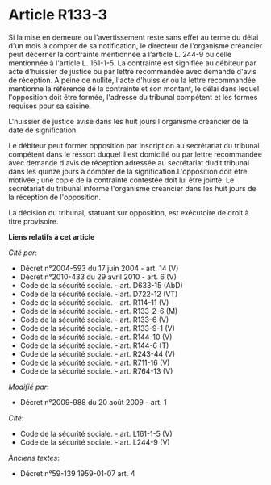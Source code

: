 # Article R133-3

Si la mise en demeure ou l'avertissement reste sans effet au terme du délai d'un mois à compter de sa notification, le
directeur de l'organisme créancier peut décerner la contrainte mentionnée à l'article L. 244-9 ou celle mentionnée à
l'article L. 161-1-5. La contrainte est signifiée au débiteur par acte d'huissier de justice ou par lettre recommandée avec
demande d'avis de réception. A peine de nullité, l'acte d'huissier ou la lettre recommandée mentionne la référence de la
contrainte et son montant, le délai dans lequel l'opposition doit être formée, l'adresse du tribunal compétent et les formes
requises pour sa saisine.

L'huissier de justice avise dans les huit jours l'organisme créancier de la date de signification. 

Le débiteur peut former opposition par inscription au secrétariat du tribunal compétent dans le ressort duquel il est
domicilié ou par lettre recommandée avec demande d'avis de réception adressée au secrétariat dudit tribunal dans les quinze
jours à compter de la signification.L'opposition doit être motivée ; une copie de la contrainte contestée doit lui être
jointe. Le secrétariat du tribunal informe l'organisme créancier dans les huit jours de la réception de l'opposition. 

La décision du tribunal, statuant sur opposition, est exécutoire de droit à titre provisoire.

**Liens relatifs à cet article**

_Cité par_:

  - Décret n°2004-593 du 17 juin 2004 - art. 14 (V)
  - Décret n°2010-433 du 29 avril 2010 - art. 6 (V)
  - Code de la sécurité sociale. - art. D633-15 (AbD)
  - Code de la sécurité sociale. - art. D722-12 (VT)
  - Code de la sécurité sociale. - art. R114-11 (V)
  - Code de la sécurité sociale. - art. R133-2-6 (M)
  - Code de la sécurité sociale. - art. R133-6 (V)
  - Code de la sécurité sociale. - art. R133-9-1 (V)
  - Code de la sécurité sociale. - art. R144-10 (V)
  - Code de la sécurité sociale. - art. R144-6 (T)
  - Code de la sécurité sociale. - art. R243-44 (V)
  - Code de la sécurité sociale. - art. R711-16 (V)
  - Code de la sécurité sociale. - art. R764-13 (V)

_Modifié par_:

  - Décret n°2009-988 du 20 août 2009 - art. 1

_Cite_:

  - Code de la sécurité sociale. - art. L161-1-5 (V)
  - Code de la sécurité sociale. - art. L244-9 (V)

_Anciens textes_:

  - Décret n°59-139 1959-01-07 art. 4
